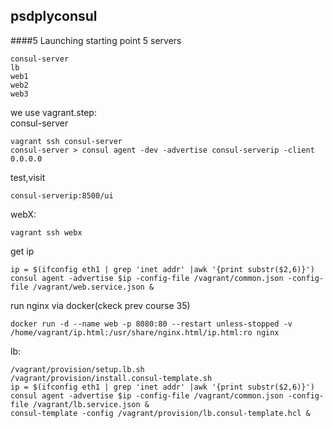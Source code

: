 ## psdplyconsul
####5 Launching starting point
5 servers
```
consul-server
lb
web1
web2
web3
```
we use vagrant.step:  
consul-server
```
vagrant ssh consul-server
consul-server > consul agent -dev -advertise consul-serverip -client 0.0.0.0
```
test,visit
```
consul-serverip:8500/ui
```
webX:
```
vagrant ssh webx
```
get ip
```
ip = $(ifconfig eth1 | grep 'inet addr' |awk '{print substr($2,6)}')
consul agent -advertise $ip -config-file /vagrant/common.json -config-file /vagrant/web.service.json &
```

run nginx via docker(ckeck prev course 35)
```
docker run -d --name web -p 8080:80 --restart unless-stopped -v /home/vagrant/ip.html:/usr/share/nginx.html/ip.html:ro nginx
```

lb:
```
/vagrant/provision/setup.lb.sh
/vagrant/provision/install.consul-template.sh
ip = $(ifconfig eth1 | grep 'inet addr' |awk '{print substr($2,6)}')
consul agent -advertise $ip -config-file /vagrant/common.json -config-file /vagrant/lb.service.json &
consul-template -config /vagrant/provision/lb.consul-template.hcl &
```
